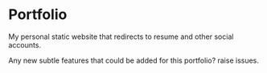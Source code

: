 # Portfolio

My personal static website that redirects to resume and other social accounts.

Any new subtle features that could be added for this portfolio? raise issues.

